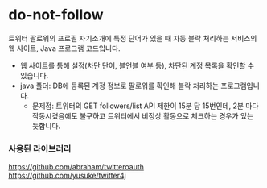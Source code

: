 # do-not-follow
트위터 팔로워의 프로필 자기소개에 특정 단어가 있을 때 자동 블락 처리하는 서비스의 웹 사이트, Java 프로그램 코드입니다.

- 웹 사이트를 통해 설정(차단 단어, 블언블 여부 등), 차단된 계정 목록을 확인할 수 있습니다.
- java 폴더: DB에 등록된 계정 정보로 팔로워를 확인해 블락 처리하는 프로그램입니다.
  - 문제점: 트위터의 GET followers/list API 제한이 15분 당 15번인데, 2분 마다 작동시켰음에도 불구하고 트위터에서 비정상 활동으로 체크하는 경우가 있는 듯합니다.

### 사용된 라이브러리
https://github.com/abraham/twitteroauth  
https://github.com/yusuke/twitter4j
